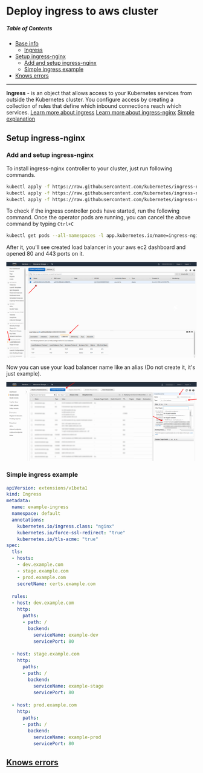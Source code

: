 # Deploy ingress to aws cluster
##### Table of Contents

- [Base info](#)
  - [Ingress](#)
- [Setup ingress-nginx](#)
  - [Add and setup ingress-nginx](#)
  - [Simple ingress example](#)
- [Knows errors](#)
 ---

**Ingress** - is an object that allows access to your Kubernetes services from outside the Kubernetes cluster. You configure access by creating a collection of rules that define which inbound connections reach which services.
[Learn more about ingress](https://kubernetes.io/docs/concepts/services-networking/ingress/)
[Learn more about ingress-nginx](https://github.com/kubernetes/ingress-nginx)
[Simple explanation](https://matthewpalmer.net/kubernetes-app-developer/articles/kubernetes-ingress-guide-nginx-example.html)

## Setup ingress-nginx
### Add and setup ingress-nginx
To install ingress-nginx controller to your cluster, just run following commands.
```bash
kubectl apply -f https://raw.githubusercontent.com/kubernetes/ingress-nginx/master/deploy/static/mandatory.yaml
kubectl apply -f https://raw.githubusercontent.com/kubernetes/ingress-nginx/master/deploy/static/provider/aws/service-l4.yaml
kubectl apply -f https://raw.githubusercontent.com/kubernetes/ingress-nginx/master/deploy/static/provider/aws/patch-configmap-l4.yaml 
```
To check if the ingress controller pods have started, run the following command.
Once the operator pods are running, you can cancel the above command by typing `Ctrl+C`
```bash
kubectl get pods --all-namespaces -l app.kubernetes.io/name=ingress-nginx --watch
```

After it, you'll see created load balancer in your aws ec2 dashboard and opened 80 and 443 ports on it.

<p align="left">
  <img src="./assets/deploy_ingress_to_aws_cluster/ingress-nginx-aws-load-balancer.png" width=800>
</p>

Now you can use your load balancer name like an alias (Do not create it, it's just example).

<p align="left">
  <img src="./assets/deploy_ingress_to_aws_cluster/create_k8s_a_record.png" width=800>
</p>

### Simple ingress example
```yaml
apiVersion: extensions/v1beta1
kind: Ingress
metadata:
  name: example-ingress
  namespace: default
  annotations:
    kubernetes.io/ingress.class: "nginx"
    kubernetes.io/force-ssl-redirect: "true"
    kubernetes.io/tls-acme: "true"
spec:
  tls:
  - hosts:
    - dev.example.com
    - stage.example.com
    - prod.example.com
    secretName: certs.example.com

  rules:
  - host: dev.example.com
    http:
      paths:
      - path: /
        backend:
          serviceName: example-dev
          servicePort: 80  

  - host: stage.example.com
    http:
      paths:
      - path: /
        backend:
          serviceName: example-stage
          servicePort: 80

  - host: prod.example.com
    http:
      paths:
      - path: /
        backend:
          serviceName: example-prod
          servicePort: 80
```

## [Knows errors](./kubernetes_known_errors.md)
